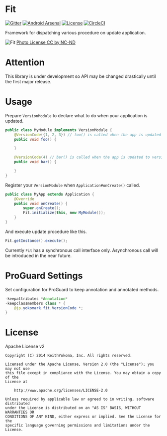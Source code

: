 # Fit

[![Gitter](http://img.shields.io/badge/Gitter-Join%20Chat-brightgreen.svg?style=flat)](https://gitter.im/KeithYokoma/Fit?utm_source=badge&utm_medium=badge&utm_campaign=pr-badge&utm_content=badge)
[![Android Arsenal](https://img.shields.io/badge/Android%20Arsenal-Fit-brightgreen.svg?style=flat)](https://android-arsenal.com/details/1/1174)
[![License](http://img.shields.io/badge/License-Apache%202-brightgreen.svg?style=flat)](https://github.com/KeithYokoma/Fit/blob/master/LICENSE.md)
[![CircleCI](https://circleci.com/gh/KeithYokoma/Fit.svg?style=shield)](https://circleci.com/gh/KeithYokoma/Fit.svg?style=shield)

Framework for dispatching various procedure on update application.

![Fit](https://farm3.staticflickr.com/2780/4285120077_2eae97a495_o_d.jpg)
[Photo License CC by NC-ND](https://creativecommons.org/licenses/by-nc-nd/2.0/)

# Attention

This library is under development so API may be changed drastically until the first major release.

# Usage

Prepare `VersionModule` to declare what to do when your application is updated.

```java
public class MyModule implements VersionModule {
    @VersionCode({1, 2, 3}) // foo() is called when the app is updated to version code = 1, 2 and 3
    public void foo() {

    }

    @VersionCode(4) // bar() is called when the app is updated to version code = 4
    public void bar() {

    }
}
```

Register your `VersionModule` when `Application#onCreate()` called.

```java
public class MyApp extends Application {
    @Override
    public void onCreate() {
        super.onCreate();
        Fit.initialize(this, new MyModule());
    }
}
```

And execute update procedure like this.

```java
Fit.getInstance().execute();
```

Currently `Fit` has a synchronous call interface only.
Asynchronous call will be introduced in the near future.

# ProGuard Settings

Set configuration for ProGuard to keep annotation and annotated methods.

```java
-keepattributes *Annotation*
-keepclassmembers class * {
    @jp.yokomark.fit.VersionCode *;
}
```

# License

Apache License v2

```
Copyright (C) 2014 KeithYokoma, Inc. All rights reserved.

Licensed under the Apache License, Version 2.0 (the "License"); you may not use
this file except in compliance with the License. You may obtain a copy of the
License at

    http://www.apache.org/licenses/LICENSE-2.0

Unless required by applicable law or agreed to in writing, software distributed
under the License is distributed on an "AS IS" BASIS, WITHOUT WARRANTIES OR
CONDITIONS OF ANY KIND, either express or implied. See the License for the
specific language governing permissions and limitations under the License.
```

